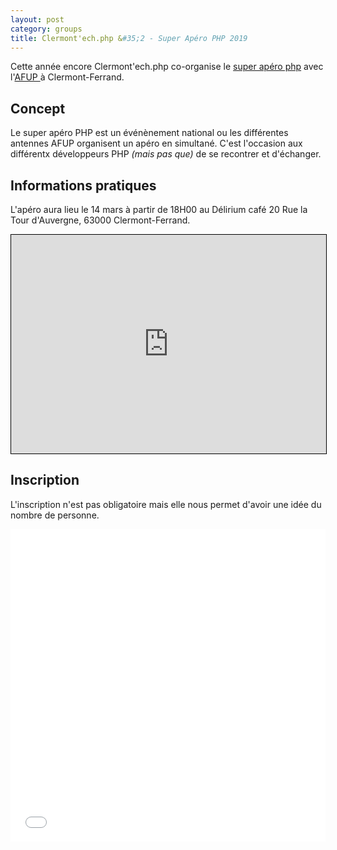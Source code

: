 ```yaml
---
layout: post
category: groups
title: Clermont'ech.php &#35;2 - Super Apéro PHP 2019
---
```


Cette année encore Clermont'ech.php co-organise le [super apéro php](https://afup.org/association/super-apero) avec l'[AFUP ](https://afup.org/p/984-qui-sommes-nous) à Clermont-Ferrand.

## Concept

Le super apéro PHP est un événènement national ou les différentes antennes AFUP organisent un apéro en simultané. C'est l'occasion aux différentx développeurs PHP _(mais pas que)_ de se recontrer et d'échanger.

## Informations pratiques

L'apéro aura lieu le 14 mars à partir de 18H00 au Délirium café 20 Rue la Tour d'Auvergne, 63000 Clermont-Ferrand.

<iframe width="100%" height="350" frameborder="0" scrolling="no" marginheight="0" marginwidth="0" src="https://www.openstreetmap.org/export/embed.html?bbox=3.0814343690872197%2C45.77538074379465%2C3.084974884986878%2C45.777075634387295&amp;layer=mapnik&amp;marker=45.77622819553027%2C3.0832046270370483" style="border: 1px solid black"></iframe>

## Inscription

L'inscription n'est pas obligatoire mais elle nous permet d'avoir une idée du nombre de personne.

<iframe src="//eventbrite.fr/tickets-external?eid=58025711465&ref=etckt" frameborder="0" height="500" width="100%" vspace="0" hspace="0" marginheight="5" marginwidth="5" scrolling="auto" allowtransparency="true"></iframe>
